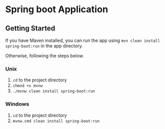 # Spring boot Application

## Getting Started

If you have Maven installed, 
you can run the app using `mvn clean install spring-boot:run` in the app directory.

Otherwise, following the steps below.

### Unix

1. `cd` to the project directory
2. `chmod +x mvnw`
3. `./mvnw clean install spring-boot:run`

### Windows

1. `cd` to the project directory
2. `mvnw.cmd clean install spring-boot:run`

